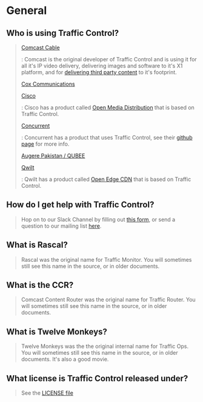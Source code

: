 General
=======

Who is using Traffic Control?
-----------------------------

> [Comcast Cable](http://www.comcast.com/)
>
> :   Comcast is the original developer of Traffic Control and is using
>     it for all it's IP video delivery, delivering images and software
>     to it's X1 platform, and for [delivering third party
>     content](https://www.comcastwholesale.com/products-services/content-delivery-network)
>     to it's footprint.
>
> [Cox Communications](http://www.cox.com/)
>
> [Cisco](http://www.cisco.com/)
>
> :   Cisco has a product called [Open Media
>     Distribution](http://www.cisco.com/c/en/us/products/video/open-media-distribution/index.html)
>     that is based on Traffic Control.
>
> [Concurrent](https://www.ccur.com/)
>
> :   Concurrent has a product that uses Traffic Control, see their
>     [github page](https://github.com/concurrentlabs/laguna) for more
>     info.
>
> [Augere Pakistan / QUBEE](http://www.qubee.com.pk)
>
> [Qwilt](https://www.qwilt.com/)
>
> :   Qwilt has a product called [Open Edge
>     CDN](https://qwilt.com/solutions/edge-cloud-cdn/) that is based on
>     Traffic Control.
>
How do I get help with Traffic Control?
---------------------------------------

> Hop on to our Slack Channel by filling out [this
> form](https://goo.gl/Suzakj), or send a question to our mailing list
> [here](mailto:users@trafficcontrol.incubator.apache.org).

What is Rascal?
---------------

> Rascal was the original name for Traffic Monitor. You will sometimes
> still see this name in the source, or in older documents.

What is the CCR?
----------------

> Comcast Content Router was the original name for Traffic Router. You
> will sometimes still see this name in the source, or in older
> documents.

What is Twelve Monkeys?
-----------------------

> Twelve Monkeys was the the original internal name for Traffic Ops. You
> will sometimes still see this name in the source, or in older
> documents. It's also a good movie.

What license is Traffic Control released under?
-----------------------------------------------

> See the [LICENSE
> file](https://github.com/apache/incubator-trafficcontrol/blob/master/LICENSE)
